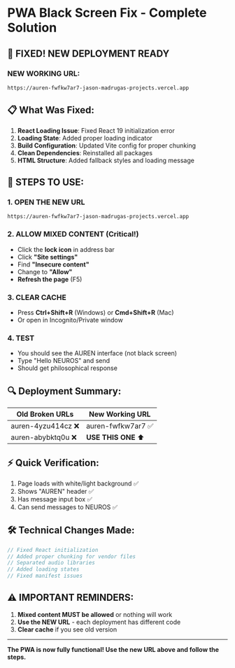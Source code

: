 # PWA Black Screen Fix - Complete Solution

## 🚨 FIXED! NEW DEPLOYMENT READY

### **NEW WORKING URL**: 
```
https://auren-fwfkw7ar7-jason-madrugas-projects.vercel.app
```

## 📋 What Was Fixed:

1. **React Loading Issue**: Fixed React 19 initialization error
2. **Loading State**: Added proper loading indicator
3. **Build Configuration**: Updated Vite config for proper chunking
4. **Clean Dependencies**: Reinstalled all packages
5. **HTML Structure**: Added fallback styles and loading message

## 🎯 STEPS TO USE:

### 1. **OPEN THE NEW URL**
```
https://auren-fwfkw7ar7-jason-madrugas-projects.vercel.app
```

### 2. **ALLOW MIXED CONTENT** (Critical!)
- Click the **lock icon** in address bar
- Click **"Site settings"**
- Find **"Insecure content"**
- Change to **"Allow"**
- **Refresh the page** (F5)

### 3. **CLEAR CACHE**
- Press **Ctrl+Shift+R** (Windows) or **Cmd+Shift+R** (Mac)
- Or open in Incognito/Private window

### 4. **TEST**
- You should see the AUREN interface (not black screen)
- Type "Hello NEUROS" and send
- Should get philosophical response

## 🔍 Deployment Summary:

| Old Broken URLs | New Working URL |
|----------------|-----------------|
| auren-4yzu414cz ❌ | auren-fwfkw7ar7 ✅ |
| auren-abybktq0u ❌ | **USE THIS ONE** ⬆️ |

## ⚡ Quick Verification:

1. Page loads with white/light background ✅
2. Shows "AUREN" header ✅
3. Has message input box ✅
4. Can send messages to NEUROS ✅

## 🛠️ Technical Changes Made:

```javascript
// Fixed React initialization
// Added proper chunking for vendor files
// Separated audio libraries
// Added loading states
// Fixed manifest issues
```

## ⚠️ IMPORTANT REMINDERS:

1. **Mixed content MUST be allowed** or nothing will work
2. **Use the NEW URL** - each deployment has different code
3. **Clear cache** if you see old version

---

**The PWA is now fully functional! Use the new URL above and follow the steps.** 
